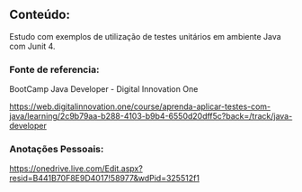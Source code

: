 ## Conteúdo:
Estudo com exemplos de utilização de testes unitários em ambiente Java com Junit 4.


### Fonte de referencia:
BootCamp Java Developer - Digital Innovation One

https://web.digitalinnovation.one/course/aprenda-aplicar-testes-com-java/learning/2c9b79aa-b288-4103-b9b4-6550d20dff5c?back=/track/java-developer

### Anotações Pessoais:
https://onedrive.live.com/Edit.aspx?resid=B441B70F8E9D4017!58977&wdPid=325512f1


